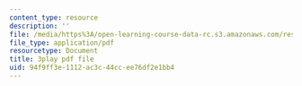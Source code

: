 ```yaml
---
content_type: resource
description: ''
file: /media/https%3A/open-learning-course-data-rc.s3.amazonaws.com/res-18-009-learn-differential-equations-up-close-with-gilbert-strang-and-cleve-moler-fall-2015/94f9ff3e1112ac3c44ccee76df2e1bb4_6b9AW6QxXt0.pdf
file_type: application/pdf
resourcetype: Document
title: 3play pdf file
uid: 94f9ff3e-1112-ac3c-44cc-ee76df2e1bb4
---
```

